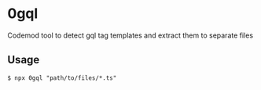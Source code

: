 # 0gql

Codemod tool to detect gql tag templates and extract them to separate files

## Usage

```
$ npx 0gql "path/to/files/*.ts"
```
